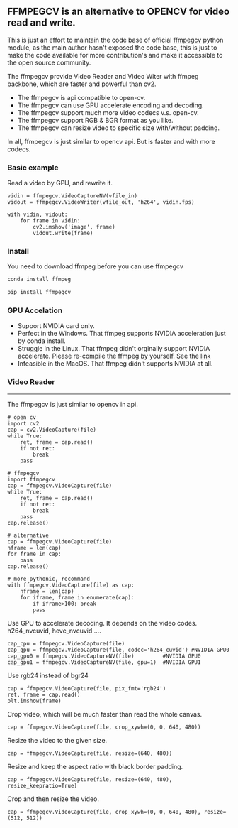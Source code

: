 ## FFMPEGCV is an alternative to OPENCV for video read and write.

This is just an effort to maintain the code base of official [ffmpegcv](https://pypi.org/project/ffmpegcv/) python module, as the main author hasn't exposed the code base, this is just to make the code available for more contribution's and make it accessible to the open source community.

The ffmpegcv provide Video Reader and Video Witer with ffmpeg backbone, which are faster and powerful than cv2.

- The ffmpegcv is api compatible to open-cv.
- The ffmpegcv can use GPU accelerate encoding and decoding.
- The ffmpegcv support much more video codecs v.s. open-cv.
- The ffmpegcv support RGB & BGR format as you like.
- The ffmpegcv can resize video to specific size with/without padding.

In all, ffmpegcv is just similar to opencv api. But is faster and with more codecs.

### Basic example

Read a video by GPU, and rewrite it.

```
vidin = ffmpegcv.VideoCaptureNV(vfile_in)
vidout = ffmpegcv.VideoWriter(vfile_out, 'h264', vidin.fps)

with vidin, vidout:
    for frame in vidin:
        cv2.imshow('image', frame)
        vidout.write(frame)
```

### Install

You need to download ffmpeg before you can use ffmpegcv

```bash
conda install ffmpeg

pip install ffmpegcv
```

### GPU Accelation

- Support NVIDIA card only.
- Perfect in the Windows. That ffmpeg supports NVIDIA acceleration just by conda install.
- Struggle in the Linux. That ffmpeg didn't orginally support NVIDIA accelerate. Please re-compile the ffmpeg by yourself. See the [link](https://docs.nvidia.com/video-technologies/video-codec-sdk/ffmpeg-with-nvidia-gpu/)
- Infeasible in the MacOS. That ffmpeg didn't supports NVIDIA at all.

### Video Reader
<hr/>
The ffmpegcv is just similar to opencv in api.

```
# open cv
import cv2
cap = cv2.VideoCapture(file)
while True:
    ret, frame = cap.read()
    if not ret:
        break
    pass

# ffmpegcv
import ffmpegcv
cap = ffmpegcv.VideoCapture(file)
while True:
    ret, frame = cap.read()
    if not ret:
        break
    pass
cap.release()

# alternative
cap = ffmpegcv.VideoCapture(file)
nframe = len(cap)
for frame in cap:
    pass
cap.release()

# more pythonic, recommand
with ffmpegcv.VideoCapture(file) as cap:
    nframe = len(cap)
    for iframe, frame in enumerate(cap):
        if iframe>100: break
        pass
```

Use GPU to accelerate decoding. It depends on the video codes. h264_nvcuvid, hevc_nvcuvid ....

```
cap_cpu = ffmpegcv.VideoCapture(file)
cap_gpu = ffmpegcv.VideoCapture(file, codec='h264_cuvid') #NVIDIA GPU0
cap_gpu0 = ffmpegcv.VideoCaptureNV(file)         #NVIDIA GPU0
cap_gpu1 = ffmpegcv.VideoCaptureNV(file, gpu=1)  #NVIDIA GPU1
```

Use rgb24 instead of bgr24

```
cap = ffmpegcv.VideoCapture(file, pix_fmt='rgb24')
ret, frame = cap.read()
plt.imshow(frame)
```

Crop video, which will be much faster than read the whole canvas.

```
cap = ffmpegcv.VideoCapture(file, crop_xywh=(0, 0, 640, 480))
```

Resize the video to the given size.

```
cap = ffmpegcv.VideoCapture(file, resize=(640, 480))
```

Resize and keep the aspect ratio with black border padding.

```
cap = ffmpegcv.VideoCapture(file, resize=(640, 480), resize_keepratio=True)
```

Crop and then resize the video.

```
cap = ffmpegcv.VideoCapture(file, crop_xywh=(0, 0, 640, 480), resize=(512, 512))
```
